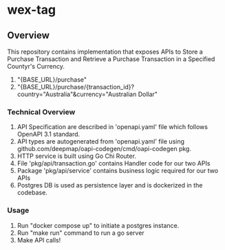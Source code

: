 # wex-tag

## Overview 
This repository contains implementation that exposes APIs to Store a Purchase Transaction and Retrieve a Purchase Transaction in a Specified Countyr's Currency. 

1. "{BASE_URL}/purchase" 
2. "{BASE_URL}/purchase/{transaction_id}?country="Australia"&currency="Australian Dollar"

### Technical Overview 
1. API Specification are described in 'openapi.yaml' file which follows OpenAPI 3.1 standard. 
2. API types are autogenerated from 'openapi.yaml' file using github.com/deepmap/oapi-codegen/cmd/oapi-codegen pkg. 
3. HTTP service is built using Go Chi Router. 
4. File 'pkg/api/transaction.go' contains Handler code for our two APIs
5. Package 'pkg/api/service' contains business logic required for our two APIs
6. Postgres DB is used as persistence layer and is dockerized in the codebase. 

### Usage 
1. Run "docker compose up" to initiate a postgres instance. 
2. Run "make run" command to run a go server 
3. Make API calls!